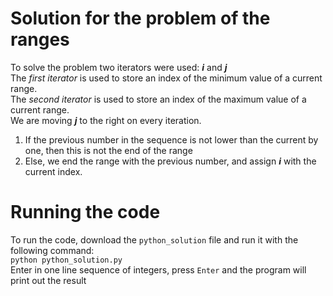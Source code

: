 # Solution for the problem of the ranges

To solve the problem two iterators were used: **_i_** and **_j_** <br>
The _first iterator_ is used to store an index of the minimum value of a current range. <br>
The _second iterator_ is used to store an index of the maximum value of a current range. <br>
We are moving **_j_** to the right on every iteration.
1. If the previous number in the sequence is not lower than the current by one, then this is not the end of the range
2. Else, we end the range with the previous number, and assign **_i_** with the current index.

# Running the code
To run the code, download the `python_solution` file and run it with the following command:<br>
`python python_solution.py`<br>
Enter in one line sequence of integers, press `Enter` and the program will print out the result
